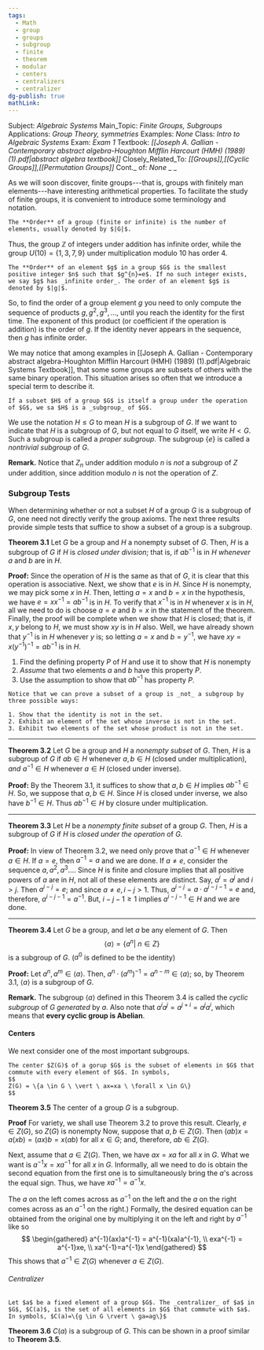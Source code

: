 ```yaml
---
tags:
  - Math
  - group
  - groups
  - subgroup
  - finite
  - theorem
  - modular
  - centers
  - centralizers
  - centralizer
dg-publish: true
mathLink:
---
```

Subject: _Algebraic Systems_
Main\_Topic: _Finite Groups, Subgroups_
Applications: _Group Theory, symmetries_
Examples: _None_
Class: _Intro to Algebraic Systems_
Exam: _Exam 1_
Textbook: _[[Joseph A. Gallian - Contemporary abstract algebra-Houghton Mifflin Harcourt (HMH) (1989) (1).pdf|abstract algebra textbook]]_
Closely\_Related\_To: _[[Groups]],[[Cyclic Groups]],[[Permutation Groups]]_
Cont.\_ of: _None_ 
_
_

As we will soon discover, finite groups---that is, groups with finitely man elements---have interesting arithmetical properties. To facilitate the study of finite groups, it is convenient to introduce some terminology and notation. 

```ad-Definition
The **Order** of a group (finite or infinite) is the number of elements, usually denoted by $|G|$. 
```

Thus, the group $\mathbb{Z}$ of integers under addition has infinite order, while the group $U(10)=\{1,3,7,9\}$ under multiplication modulo $10$ has order $4$. 

```ad-Definition
The **Order** of an element $g$ in a group $G$ is the smallest positive integer $n$ such that $g^{n}=e$. If no such integer exists, we say $g$ has _infinite order_. The order of an element $g$ is denoted by $|g|$. 
```

So, to find the order of a group element $g$ you need to only compute the sequence of products $g,g^{2},g^{3},\ldots$, until you reach the identity for the first time. The exponent of this product (or coefficient if the operation is addition) is the order of $g$. If the identity never appears in the sequence, then $g$ has infinite order.

We may notice that among examples in [[Joseph A. Gallian - Contemporary abstract algebra-Houghton Mifflin Harcourt (HMH) (1989) (1).pdf|Algebraic Systems Textbook]], that some some groups are subsets of others with the same binary operation. This situation arises so often that we introduce a special term to describe it.

```ad-Definition
If a subset $H$ of a group $G$ is itself a group under the operation of $G$, we sa $H$ is a _subgroup_ of $G$. 
```

We use the notation $H\leq G$ to mean $H$ is a subgroup of $G$. If we want to indicate that $H$ is a subgroup of $G$, but not equal to $G$ itself, we write $H<G$. Such a subgroup is called a _proper subgroup_. The subgroup $\{e\}$ is called a _nontrivial subgroup_ of $G$. 

**Remark.**  Notice that $Z_{n}$ under addition modulo $n$ is _not_ a subgroup of $Z$ under addition, since addition modulo $n$ is not the operation of $Z$.

### Subgroup Tests
When determining whether or not a subset $H$ of a group $G$ is a subgroup of $G$, one need not directly verify the group axioms. The next three results provide simple tests that suffice to show a subset of a group is a subgroup. 

**Theorem 3.1**  Let $G$ be a group and $H$ a nonempty subset of $G$. Then, $H$ is a subgroup of $G$ if $H$ is _closed under division_; that is, if $ab^{-1}$ is in $H$ _whenever_ $a$ and $b$ are in $H$. 

**Proof:**  Since the operation of $H$ is the same as that of $G$, it is clear that this operation is associative. Next, we show that $e$ is in $H$. Since $H$ is nonempty, we may pick some $x$ in $H$. Then, letting $a=x$ and $b=x$ in the hypothesis, we have $e=xx^{-1}=ab^{-1}$ is in $H$. To verify that $x^{-1}$ is in $H$ whenever $x$ is in $H$, all we need to do is choose $a=e$ and $b=x$ in the statement of the theorem. Finally, the proof will be complete when we show that $H$ is closed; that is, if $x,y$ belong to $H$, we must show $xy$ is in $H$ also. Well, we have already shown that $y^{-1}$ is in $H$ whenever $y$ is; so letting $a=x$ and $b=y^{-1}$, we have $xy=x(y^{-1})^{-1}=ab^{-1}$ is in $H$. 

1. Find the defining property $P$ of $H$ and use it to show that $H$ is nonempty
2. _Assume_ that two elements $a$ and $b$ have this property $P$.
3. Use the assumption to show that $ab^{-1}$ has property $P$. 

```ad-note
Notice that we can prove a subset of a group is _not_ a subgroup by three possible ways:

1. Show that the identity is not in the set.
2. Exhibit an element of the set whose inverse is not in the set.
3. Exhibit two elements of the set whose product is not in the set. 
```


---

**Theorem 3.2**  Let $G$ be a group and $H$ a _nonempty subset_ of $G$. Then, $H$ is a subgroup of $G$ if $ab \in H$ whenever $a,b \in H$ (closed under multiplication), _and_ $a^{-1} \in H$ whenever $a \in H$ (closed under inverse).   

**Proof:**  By the Theorem 3.1, it suffices to show that $a,b \in H$ implies $ab^{-1}\in H$. So, we suppose that $a,b \in H$. Since $H$ is closed under inverse, we also have $b^{-1}\in H$. Thus $ab^{-1} \in H$ by closure under multiplication. 

---

**Theorem 3.3**  Let $H$ be a _nonempty finite subset_ of a group $G$. Then, $H$ is a subgroup of $G$ if $H$ is _closed under the operation_ of $G$. 

**Proof:**  In view of Theorem 3.2, we need only prove that $a^{-1}\in H$ whenever $a \in H$. If $a=e$, then $a^{-1}=a$ and we are done. If $a\neq e$, consider the sequence $a,a^{2},a^{3}\ldots$. Since $H$ is finite and closure implies that all positive powers of $a$ are in $H$, not all of these elements are distinct. Say, $a^{i}=a^{j}$ and $i>j$. Then $a^{i-j}=e$; and since $a\neq e, i-j>1$. Thus, $a^{i-j}=a\cdot a^{i-j-1}=e$ and, therefore, $a^{i-j-1}=a^{-1}$. But, $i-j-1\geq 1$ implies $a^{i-j-1} \in H$ and we are done.

---

**Theorem 3.4**  Let $G$ be a group, and let $a$ be any element of $G$. Then 
$$
\left< a \right> = \{a^{n} \vert \ n \in Z\}
$$
is a subgroup of $G$. ($a^{0}$ is defined to be the identity)

**Proof:**  Let $a^{n},a^{m} \in \left<a \right>$. Then, $a^{n} \cdot (a^{m})^{-1} = a^{n-m} \in \left<a \right>$; so, by Theorem 3.1, $\left<a \right>$ is a subgroup of $G$. 

**Remark.**  The subgroup $\left<a \right>$ defined in this Theorem 3.4 is called the _cyclic subgroup_ of $G$ _generated_ by $a$.  Also note that $a^{i}a^{j}=a^{j+i}=a^{j}a^{i}$, which means that **every cyclic group is Abelian**. 

#### Centers
We next consider one of the most important subgroups.

```ad-Definition
The center $Z(G)$ of a gorup $G$ is the subset of elements in $G$ that commute with every element of $G$. In symbols, 
$$
Z(G) = \{a \in G \ \vert \ ax=xa \ \forall x \in G\}
$$
```

**Theorem 3.5**  The center of a group $G$ is a subgroup. 

**Proof**  For variety, we shall use Theorem 3.2 to prove this result. Clearly, $e \in Z(G)$, so $Z(G)$ is nonempty Now, suppose that $a,b \in Z(G)$. Then $(ab)x=a(xb)=(ax)b=x(ab)$ for all $x \in G$; and, therefore, $ab \in Z(G)$. 

Next, assume that $a \in Z(G)$. Then, we have $ax=xa$ for all $x$ in $G$. What we want is $a^{-1}x=xa^{-1}$ for all $x$ in $G$. Informally, all we need to do is obtain the second equation from the first one is to simultaneously bring the $a$'s across the equal sign. Thus, we have $xa^{-1}=a^{-1}x$. 

The $a$ on the left comes across as $a^{-1}$ on the left and the $a$ on the right comes across as an $a^{-1}$ on the right.) Formally, the desired equation can be obtained from the original one by multiplying it on the left and right by $a^{-1}$ like so 
$$
\begin{gathered}
a^{-1}(ax)a^{-1} = a^{-1}(xa)a^{-1}, \\
exa^{-1} = a^{-1}xe, \\
xa^{-1}=a^{-1}x
\end{gathered}
$$
This shows that $a^{-1} \in Z(G)$ whenever $a \in Z(G)$.

###### Centralizer
```ad-Definition
Let $a$ be a fixed element of a group $G$. The _centralizer_ of $a$ in $G$, $C(a)$, is the set of all elements in $G$ that commute with $a$. In symbols, $C(a)=\{g \in G \rvert \ ga=ag\}$
```

**Theorem 3.6**  $C(a)$ is a subgroup of $G$. This can be shown in a proof similar to **Theorem 3.5**. 